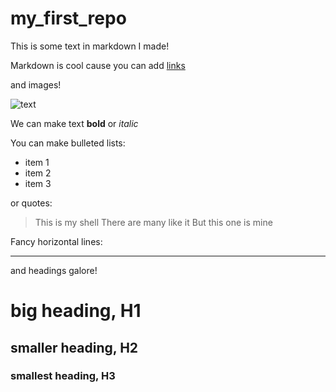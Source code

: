 # my_first_repo

This is some text in markdown I made! 

Markdown is cool cause you can add [links](https://shellsamurai.com)

and images!

![text](samurai.png)

We can make text **bold** or *italic*

You can make bulleted lists:

- item 1 
- item 2 
- item 3

or quotes:

> This is my shell 
> There are many like it
> But this one is mine

Fancy horizontal lines:

---

and headings galore!

# big heading, H1
## smaller heading, H2
### smallest heading, H3
